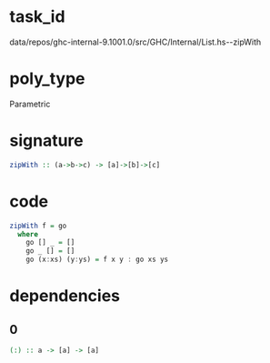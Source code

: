 
# task_id
data/repos/ghc-internal-9.1001.0/src/GHC/Internal/List.hs--zipWith

# poly_type
Parametric

# signature
```haskell
zipWith :: (a->b->c) -> [a]->[b]->[c]
```   

# code
```haskell
zipWith f = go
  where
    go [] _ = []
    go _ [] = []
    go (x:xs) (y:ys) = f x y : go xs ys
```

# dependencies
## 0
```haskell
(:) :: a -> [a] -> [a]
```